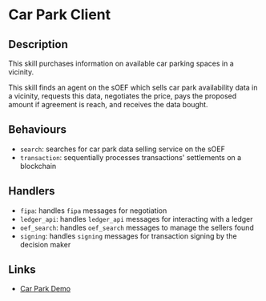 # Car Park Client

## Description

This skill purchases information on available car parking spaces in a vicinity.

This skill finds an agent on the sOEF which sells car park availability data in a vicinity, requests this data, negotiates the price, pays the proposed amount if agreement is reach, and receives the data bought.


## Behaviours

- `search`: searches for car park data selling service on the sOEF
- `transaction`: sequentially processes transactions' settlements on a blockchain

## Handlers

- `fipa`: handles `fipa` messages for negotiation
- `ledger_api`: handles `ledger_api` messages for interacting with a ledger
- `oef_search`: handles `oef_search` messages to manage the sellers found
- `signing`: handles `signing` messages for transaction signing by the decision maker


## Links

- <a href="https://docs.fetch.ai/aea/car-park-skills/" target="_blank">Car Park Demo</a>
